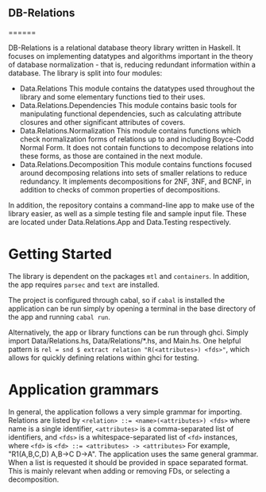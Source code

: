 ## DB-Relations
======

DB-Relations is a relational database theory library written in Haskell. It focuses on implementing
datatypes and algorithms important in the theory of database normalization - that is, reducing
redundant information within a database. The library is split into four modules:
- Data.Relations
This module contains the datatypes used throughout the library and some elementary functions tied to their uses.
- Data.Relations.Dependencies
This module contains basic tools for manipulating functional dependencies, such as calculating attribute closures 
and other significant attributes of covers. 
- Data.Relations.Normalization
This module contains functions which check normalization forms of relations up to and including Boyce-Codd Normal Form.
It does not contain functions to decompose relations into these forms, as those are contained in the next module.
- Data.Relations.Decomposition
This module contains functions focused around decomposing relations into sets of smaller relations to reduce redundancy.
It implements decompositions for 2NF, 3NF, and BCNF, in addition to checks of common properties of decompositions.

In addition, the repository contains a command-line app to make use of the library easier, as well as a simple testing file
and sample input file. These are located under Data.Relations.App and Data.Testing respectively.

# Getting Started

The library is dependent on the packages `mtl` and `containers`. 
In addition, the app requires `parsec` and `text` are installed.

The project is configured through cabal, so if `cabal` is installed the application
can be run simply by opening a terminal in the base directory of the app and running
```cabal run```. 

Alternatively, the app or library functions can be run through ghci. Simply import 
Data/Relations.hs, Data/Relations/*.hs, and Main.hs. One helpful pattern is
`rel = snd $ extract relation "R(<attributes>) <fds>"`, which allows for quickly
defining relations within ghci for testing.

# Application grammars

In general, the application follows a very simple grammar for importing. Relations are listed by
`<relation> ::= <name>(<attributes>) <fds>`
where name is a single identifier, `<attributes>` is a comma-separated list of identifiers, 
and `<fds>` is a whitespace-separated list of `<fd>` instances, where `<fd>` is
`<fd> ::= <attributes> -> <attributes>`
For example, "R1(A,B,C,D) A,B->C D->A". The application uses the same general grammar. When a list
is requested it should be provided in space separated format. This is mainly relevant when adding or 
removing FDs, or selecting a decomposition.